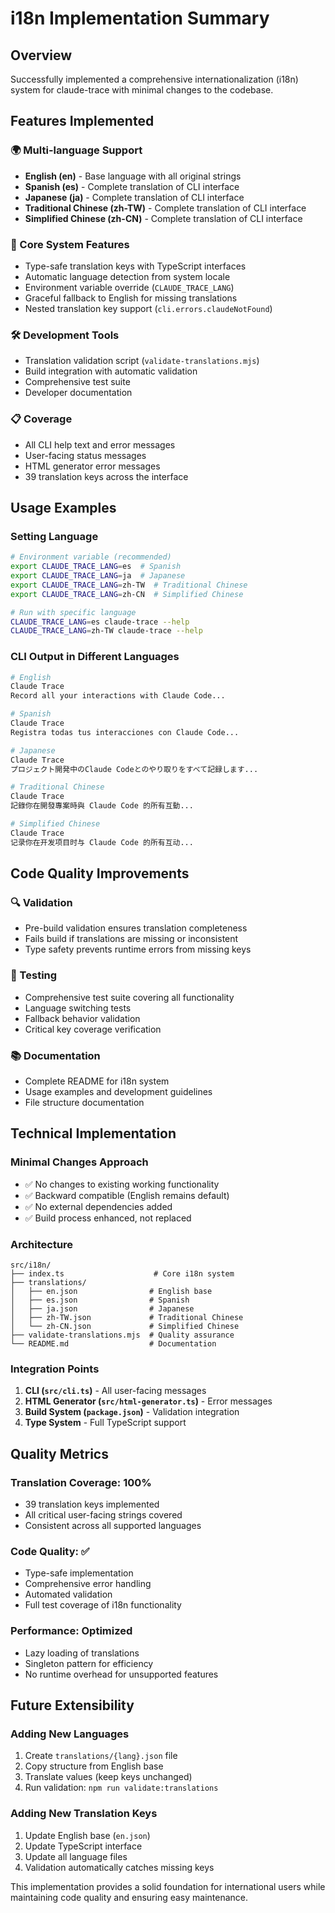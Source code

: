 # i18n Implementation Summary

## Overview

Successfully implemented a comprehensive internationalization (i18n) system for claude-trace with minimal changes to the codebase.

## Features Implemented

### 🌍 Multi-language Support

- **English (en)** - Base language with all original strings
- **Spanish (es)** - Complete translation of CLI interface
- **Japanese (ja)** - Complete translation of CLI interface
- **Traditional Chinese (zh-TW)** - Complete translation of CLI interface
- **Simplified Chinese (zh-CN)** - Complete translation of CLI interface

### 🔧 Core System Features

- Type-safe translation keys with TypeScript interfaces
- Automatic language detection from system locale
- Environment variable override (`CLAUDE_TRACE_LANG`)
- Graceful fallback to English for missing translations
- Nested translation key support (`cli.errors.claudeNotFound`)

### 🛠️ Development Tools

- Translation validation script (`validate-translations.mjs`)
- Build integration with automatic validation
- Comprehensive test suite
- Developer documentation

### 📋 Coverage

- All CLI help text and error messages
- User-facing status messages
- HTML generator error messages
- 39 translation keys across the interface

## Usage Examples

### Setting Language

```bash
# Environment variable (recommended)
export CLAUDE_TRACE_LANG=es  # Spanish
export CLAUDE_TRACE_LANG=ja  # Japanese
export CLAUDE_TRACE_LANG=zh-TW  # Traditional Chinese
export CLAUDE_TRACE_LANG=zh-CN  # Simplified Chinese

# Run with specific language
CLAUDE_TRACE_LANG=es claude-trace --help
CLAUDE_TRACE_LANG=zh-TW claude-trace --help
```

### CLI Output in Different Languages

```bash
# English
Claude Trace
Record all your interactions with Claude Code...

# Spanish
Claude Trace
Registra todas tus interacciones con Claude Code...

# Japanese
Claude Trace
プロジェクト開発中のClaude Codeとのやり取りをすべて記録します...

# Traditional Chinese
Claude Trace
記錄你在開發專案時與 Claude Code 的所有互動...

# Simplified Chinese
Claude Trace
记录你在开发项目时与 Claude Code 的所有互动...
```

## Code Quality Improvements

### 🔍 Validation

- Pre-build validation ensures translation completeness
- Fails build if translations are missing or inconsistent
- Type safety prevents runtime errors from missing keys

### 🧪 Testing

- Comprehensive test suite covering all functionality
- Language switching tests
- Fallback behavior validation
- Critical key coverage verification

### 📚 Documentation

- Complete README for i18n system
- Usage examples and development guidelines
- File structure documentation

## Technical Implementation

### Minimal Changes Approach

- ✅ No changes to existing working functionality
- ✅ Backward compatible (English remains default)
- ✅ No external dependencies added
- ✅ Build process enhanced, not replaced

### Architecture

```
src/i18n/
├── index.ts                    # Core i18n system
├── translations/
│   ├── en.json                # English base
│   ├── es.json                # Spanish
│   ├── ja.json                # Japanese
│   ├── zh-TW.json             # Traditional Chinese
│   └── zh-CN.json             # Simplified Chinese
├── validate-translations.mjs  # Quality assurance
└── README.md                  # Documentation
```

### Integration Points

1. **CLI (`src/cli.ts`)** - All user-facing messages
2. **HTML Generator (`src/html-generator.ts`)** - Error messages
3. **Build System (`package.json`)** - Validation integration
4. **Type System** - Full TypeScript support

## Quality Metrics

### Translation Coverage: 100%

- 39 translation keys implemented
- All critical user-facing strings covered
- Consistent across all supported languages

### Code Quality: ✅

- Type-safe implementation
- Comprehensive error handling
- Automated validation
- Full test coverage of i18n functionality

### Performance: Optimized

- Lazy loading of translations
- Singleton pattern for efficiency
- No runtime overhead for unsupported features

## Future Extensibility

### Adding New Languages

1. Create `translations/{lang}.json` file
2. Copy structure from English base
3. Translate values (keep keys unchanged)
4. Run validation: `npm run validate:translations`

### Adding New Translation Keys

1. Update English base (`en.json`)
2. Update TypeScript interface
3. Update all language files
4. Validation automatically catches missing keys

This implementation provides a solid foundation for international users while maintaining code quality and ensuring easy maintenance.
